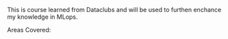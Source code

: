 This is course learned from Dataclubs and will be used to furthen enchance my knowledge in MLops.

Areas Covered:
